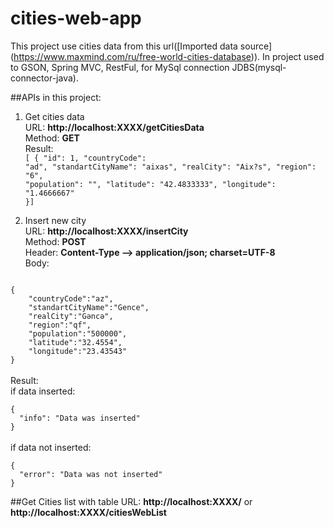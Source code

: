 # cities-web-app


This project use cities data from this url([Imported data source] (https://www.maxmind.com/ru/free-world-cities-database)).
In project used to GSON, Spring MVC, RestFul, for MySql connection JDBS(mysql-connector-java).

##APIs in this project:

1. Get cities data<br/>
URL: **http://localhost:XXXX/getCitiesData**<br/>
Method: **GET**<br/>
Result:<br/>
<code>[
  {
    "id": 1,
    "countryCode": "ad",
    "standartCityName": "aixas",
    "realCity": "Aix?s",
    "region": "6",
    "population": "",
    "latitude": "42.4833333",
    "longitude": "1.4666667"
  }]</code>
  
2. Insert new city<br/>
URL: **http://localhost:XXXX/insertCity**<br/>
Method: **POST**<br/>
Header: **Content-Type --> application/json; charset=UTF-8**<br/>
Body: <br/>
<code>
{
	"countryCode":"az",
	"standartCityName":"Gence",
	"realCity":"Gəncə",
	"region":"qf",
	"population":"500000",
	"latitude":"32.4554",
	"longitude":"23.43543"
}
</code><br/>
Result:<br/>
if data inserted:<br/>
<code>
{
  "info": "Data was inserted"
}
</code>
<br/>
if data not inserted:<br/>
<code>
{
  "error": "Data was not inserted"
}
</code>


##Get Cities list with table
URL: **http://localhost:XXXX/** or **http://localhost:XXXX/citiesWebList**
